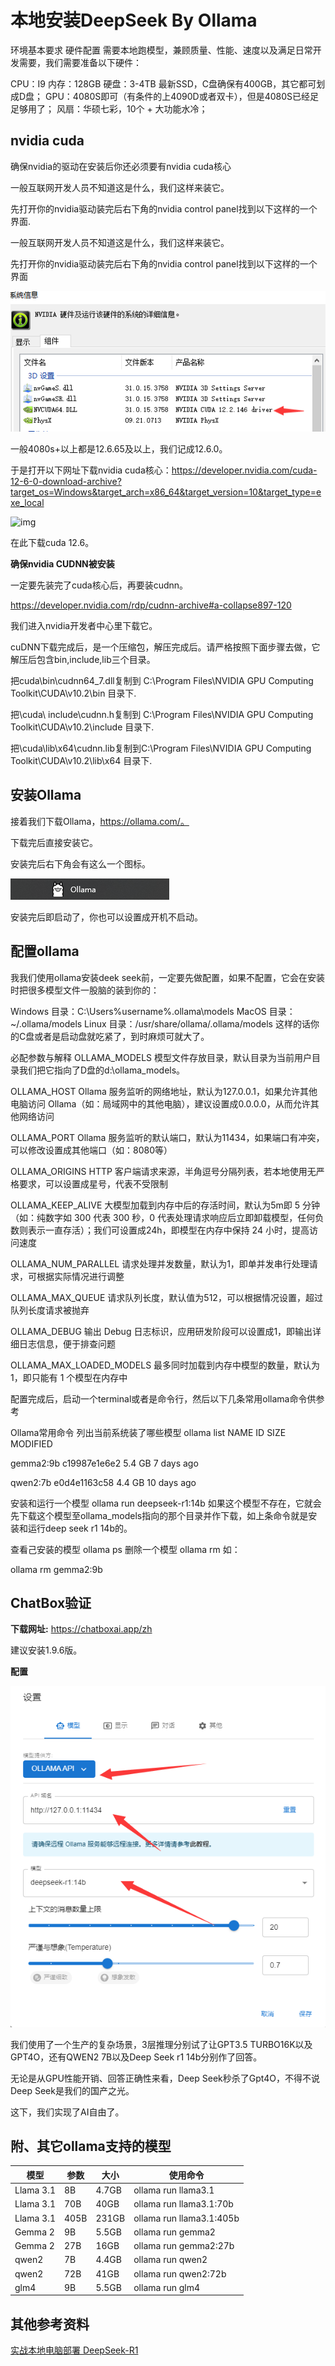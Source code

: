 # 本地安装DeepSeek By Ollama

环境基本要求
硬件配置
需要本地跑模型，兼顾质量、性能、速度以及满足日常开发需要，我们需要准备以下硬件：

CPU：I9
内存：128GB
硬盘：3-4TB 最新SSD，C盘确保有400GB，其它都可划成D盘；
GPU：4080S即可（有条件的上4090D或者双卡），但是4080S已经足足够用了；
风扇：华硕七彩，10个 + 大功能水冷；

## nvidia cuda

确保nvidia的驱动在安装后你还必须要有nvidia cuda核心

一般互联网开发人员不知道这是什么，我们这样来装它。

先打开你的nvidia驱动装完后右下角的nvidia control panel找到以下这样的一个界面.

一般互联网开发人员不知道这是什么，我们这样来装它。

先打开你的nvidia驱动装完后右下角的nvidia control panel找到以下这样的一个界面

![img](img/ollamaDeepSeek/6a9c813eca8048a9a87c8b34df8d0ef1.png)

一般4080s+以上都是12.6.65及以上，我们记成12.6.0。

于是打开以下网址下载nvidia cuda核心：https://developer.nvidia.com/cuda-12-6-0-download-archive?target_os=Windows&target_arch=x86_64&target_version=10&target_type=exe_local

![img](https://i-blog.csdnimg.cn/direct/5e9cd91d3c864b98abaf5da6fb3f2763.png)

 在此下载cuda 12.6。

**确保nvidia CUDNN被安装**

一定要先装完了cuda核心后，再要装cudnn。

https://developer.nvidia.com/rdp/cudnn-archive#a-collapse897-120

我们进入nvidia开发者中心里下载它。

cuDNN下载完成后，是一个压缩包，解压完成后。请严格按照下面步骤去做，它解压后包含bin,include,lib三个目录。

把cuda\bin\cudnn64_7.dll复制到 C:\Program Files\NVIDIA GPU Computing Toolkit\CUDA\v10.2\bin 目录下.

把\cuda\ include\cudnn.h复制到 C:\Program Files\NVIDIA GPU Computing Toolkit\CUDA\v10.2\include 目录下.

把\cuda\lib\x64\cudnn.lib复制到C:\Program Files\NVIDIA GPU Computing Toolkit\CUDA\v10.2\lib\x64 目录下.

## 安装Ollama

接着我们下载Ollama，https://ollama.com/。

下载完后直接安装它。

安装完后右下角会有这么一个图标。

![img](img/ollamaDeepSeek/64ea62ef66764e76b749bffbc5159540.png)

安装完后即启动了，你也可以设置成开机不启动。

## 配置ollama

我我们使用ollama安装deek seek前，一定要先做配置，如果不配置，它会在安装时把很多模型文件一股脑的装到你的：

Windows 目录：C:\Users%username%.ollama\models
MacOS 目录：~/.ollama/models
Linux 目录：/usr/share/ollama/.ollama/models
这样的话你的C盘或者是启动盘就吃紧了，到时麻烦可就大了。

必配参数与解释
OLLAMA_MODELS
模型文件存放目录，默认目录为当前用户目录我们把它指向了D盘的d:\ollama_models。

OLLAMA_HOST
Ollama 服务监听的网络地址，默认为127.0.0.1，如果允许其他电脑访问 Ollama（如：局域网中的其他电脑），建议设置成0.0.0.0，从而允许其他网络访问

OLLAMA_PORT
Ollama 服务监听的默认端口，默认为11434，如果端口有冲突，可以修改设置成其他端口（如：8080等）

OLLAMA_ORIGINS
HTTP 客户端请求来源，半角逗号分隔列表，若本地使用无严格要求，可以设置成星号，代表不受限制

OLLAMA_KEEP_ALIVE
大模型加载到内存中后的存活时间，默认为5m即 5 分钟（如：纯数字如 300 代表 300 秒，0 代表处理请求响应后立即卸载模型，任何负数则表示一直存活）；我们可设置成24h，即模型在内存中保持 24 小时，提高访问速度

OLLAMA_NUM_PARALLEL
请求处理并发数量，默认为1，即单并发串行处理请求，可根据实际情况进行调整

OLLAMA_MAX_QUEUE
请求队列长度，默认值为512，可以根据情况设置，超过队列长度请求被抛弃

OLLAMA_DEBUG
输出 Debug 日志标识，应用研发阶段可以设置成1，即输出详细日志信息，便于排查问题

OLLAMA_MAX_LOADED_MODELS
最多同时加载到内存中模型的数量，默认为1，即只能有 1 个模型在内存中

配置完成后，启动一个terminal或者是命令行，然后以下几条常用ollama命令供参考

Ollama常用命令
列出当前系统装了哪些模型
ollama list
NAME            ID              SIZE    MODIFIED

gemma2:9b       c19987e1e6e2    5.4 GB  7 days ago

qwen2:7b        e0d4e1163c58    4.4 GB  10 days ago

安装和运行一个模型
ollama run deepseek-r1:14b
如果这个模型不存在，它就会先下载这个模型至ollama_models指向的那个目录并作下载，如上条命令就是安装和运行deep seek r1 14b的。

查看己安装的模型
ollama ps
删除一个模型
ollama rm 
如：

ollama rm gemma2:9b

## ChatBox验证

**下载网址:** https://chatboxai.app/zh

建议安装1.9.6版。

**配置**

![img](img/ollamaDeepSeek/60b2d5e3384248eda5b0d0ca59df7197.png)



 我们使用了一个生产的复杂场景，3层推理分别试了让GPT3.5 TURBO16K以及GPT4O，还有QWEN2 7B以及Deep Seek r1 14b分别作了回答。

无论是从GPU性能开销、回答正确性来看，Deep Seek秒杀了Gpt4O，不得不说Deep Seek是我们的国产之光。

这下，我们实现了AI自由了。

## 附、其它ollama支持的模型

| **模型**  | **参数** | **大小** | **使用命令**             |
| --------- | -------- | -------- | ------------------------ |
| Llama 3.1 | 8B       | 4.7GB    | ollama run llama3.1      |
| Llama 3.1 | 70B      | 40GB     | ollama run llama3.1:70b  |
| Llama 3.1 | 405B     | 231GB    | ollama run llama3.1:405b |
| Gemma 2   | 9B       | 5.5GB    | ollama run gemma2        |
| Gemma 2   | 27B      | 16GB     | ollama run gemma2:27b    |
| qwen2     | 7B       | 4.4GB    | ollama run qwen2         |
| qwen2     | 72B      | 41GB     | ollama run qwen2:72b     |
| glm4      | 9B       | 5.5GB    | ollama run glm4          |



## 其他参考资料

[实战本地电脑部署 DeepSeek-R1](https://blog.csdn.net/Wufjsjjx/article/details/145458601)
